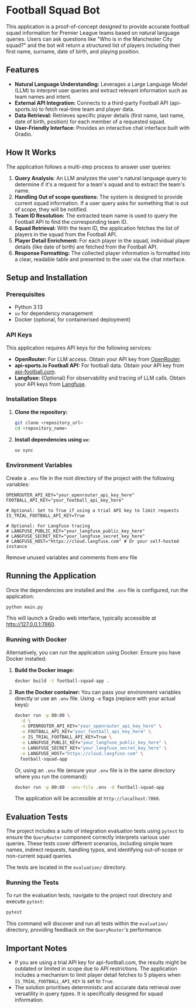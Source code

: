 # Football Squad Bot

This application is a proof-of-concept designed to provide accurate football squad information for Premier League teams based on natural language queries. Users can ask questions like "Who is in the Manchester City squad?" and the bot will return a structured list of players including their first name, surname, date of birth, and playing position.

## Features

*   **Natural Language Understanding:** Leverages a Large Language Model (LLM) to interpret user queries and extract relevant information such as team names and intent.
*   **External API Integration:** Connects to a third-party Football API (api-sports.io) to fetch real-time team and player data.
*   **Data Retrieval:** Retrieves specific player details (first name, last name, date of birth, position) for each member of a requested squad.
*   **User-Friendly Interface:** Provides an interactive chat interface built with Gradio.

## How It Works

The application follows a multi-step process to answer user queries:

1.  **Query Analysis:** An LLM analyzes the user's natural language query to determine if it's a request for a team's squad and to extract the team's name.
2.  **Handling Out of scope questions:** The system is designed to provide current squad information. If a user query asks for something that is out of scope, they will be notified.
3.  **Team ID Resolution:** The extracted team name is used to query the Football API to find the corresponding team ID.
4.  **Squad Retrieval:** With the team ID, the application fetches the list of players in the squad from the Football API.
5.  **Player Detail Enrichment:** For each player in the squad, individual player details (like date of birth) are fetched from the Football API.
6.  **Response Formatting:** The collected player information is formatted into a clear, readable table and presented to the user via the chat interface.

## Setup and Installation

### Prerequisites

*   Python 3.13
*   `uv` for dependency management
*   Docker (optional, for containerised deployment)

### API Keys

This application requires API keys for the following services:

*   **OpenRouter:** For LLM access. Obtain your API key from [OpenRouter](https://openrouter.ai/).
*   **api-sports.io Football API:** For football data. Obtain your API key from [api-football.com](https://www.api-football.com).
*   **Langfuse:** (Optional) For observability and tracing of LLM calls. Obtain your API keys from [Langfuse](https://langfuse.com/).

### Installation Steps

1.  **Clone the repository:**

    ```bash
    git clone <repository_url>
    cd <repository_name>
    ```

2.  **Install dependencies using `uv`:**

    ```bash
    uv sync
    ```

### Environment Variables

Create a `.env` file in the root directory of the project with the following variables:
```
OPENROUTER_API_KEY="your_openrouter_api_key_here"
FOOTBALL_API_KEY="your_football_api_key_here"

# Optional: Set to True if using a trial API key to limit requests
IS_TRIAL_FOOTBALL_API_KEY=True

# Optional: For Langfuse tracing
# LANGFUSE_PUBLIC_KEY="your_langfuse_public_key_here"
# LANGFUSE_SECRET_KEY="your_langfuse_secret_key_here"
# LANGFUSE_HOST="https://cloud.langfuse.com" # Or your self-hosted instance
```

Remove unused variables and comments from env file
## Running the Application

Once the dependencies are installed and the `.env` file is configured, run the application:

```bash
python main.py
```
This will launch a Gradio web interface, typically accessible at http://127.0.0.1:7860.

### Running with Docker

Alternatively, you can run the application using Docker. Ensure you have Docker installed.

1.  **Build the Docker image:**
    ```bash
    docker build -t football-squad-app .
    ```
2.  **Run the Docker container:**
    You can pass your environment variables directly or use an `.env` file.
    Using `-e` flags (replace with your actual keys):
    ```bash
    docker run -p 80:80 \
      -d \
      -e OPENROUTER_API_KEY="your_openrouter_api_key_here" \
      -e FOOTBALL_API_KEY="your_football_api_key_here" \
      -e IS_TRIAL_FOOTBALL_API_KEY=True \
      -e LANGFUSE_PUBLIC_KEY="your_langfuse_public_key_here" \
      -e LANGFUSE_SECRET_KEY="your_langfuse_secret_key_here" \
      -e LANGFUSE_HOST="https://cloud.langfuse.com" \
      football-squad-app
    ```
    Or, using an `.env` file (ensure your `.env` file is in the same directory where you run the command):
    ```bash
    docker run -p 80:80 --env-file .env -d football-squad-app
    ```
    The application will be accessible at `http://localhost:7860`.

## Evaluation Tests

The project includes a suite of integration evaluation tests using `pytest` to ensure the `QueryRouter` component correctly interprets various user queries. These tests cover different scenarios, including simple team names, indirect requests, handling typos, and identifying out-of-scope or non-current squad queries.

The tests are located in the `evaluation/` directory.

### Running the Tests

To run the evaluation tests, navigate to the project root directory and execute `pytest`:

```bash
pytest
```

This command will discover and run all tests within the `evaluation/` directory, providing feedback on the `QueryRouter`'s performance.

## Important Notes

*   If you are using a trial API key for api-football.com, the results might be outdated or limited in scope due to API restrictions. The application includes a mechanism to limit player detail fetches to 5 players when `IS_TRIAL_FOOTBALL_API_KEY` is set to `True`.
*   The solution prioritises deterministic and accurate data retrieval over versatility in query types. It is specifically designed for squad information.
